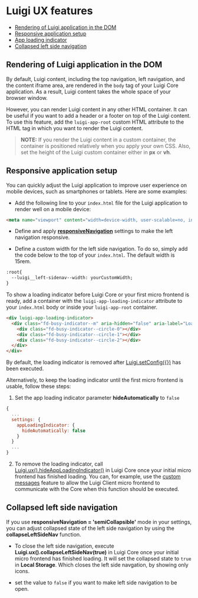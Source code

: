 <!-- meta
{
  "node": {
    "label": "UI features",
    "category": {
      "label": "Luigi Core"
    },
    "metaData": {
      "categoryPosition": 2,
      "position": 9
    }
  }
}
meta -->


# Luigi UX features

- [Rendering of Luigi application in the DOM](#rendering-of-luigi-application-in-the-dom)
- [Responsive application setup](#responsive-application-setup)
- [App loading indicator](#app-loading-indicator)
- [Collapsed left side navigation](#collapsed-left-side-navigation)

## Rendering of Luigi application in the DOM

By default, Luigi content, including the top navigation, left navigation, and the content iframe area, are rendered in the `body` tag of your Luigi Core application. As a result, Luigi content takes the whole space of your browser window.

However, you can render Luigi content in any other HTML container. It can be useful if you want to add a header or a footer on top of the Luigi content. To use this feature, add the `luigi-app-root` custom HTML attribute to the HTML tag in which you want to render the Luigi content.

<!-- add-attribute:class:warning -->
>**NOTE:** If you render the Luigi content in a custom container, the container is positioned relatively when you apply your own CSS. Also, set the height of the Luigi custom container either in **px** or **vh**.

<!-- keywords: render in div, load in custom container, add own header or footer -->

## Responsive application setup

You can quickly adjust the Luigi application to improve user experience on mobile devices, such as smartphones or tablets. Here are some examples:

* Add the following line to your `index.html` file for the Luigi application to render well on a mobile device:

```html
<meta name="viewport" content="width=device-width, user-scalable=no, initial-scale=1, maximum-scale=1, minimum-scale=1">
```

* Define and apply [**responsiveNavigation**](general-settings.md) settings to make the left navigation responsive.

* Define a custom width for the left side navigation. To do so, simply add the code below to the top of your `index.html`. The default width is 15rem.

```html
:root{
  --luigi__left-sidenav--width: yourCustomWidth; 
}
```

To show a loading indicator before Luigi Core or your first micro frontend is ready, add a container with the `luigi-app-loading-indicator` attribute to your `index.html` body or inside your `luigi-app-root` container.

```html
<div luigi-app-loading-indicator>
  <div class="fd-busy-indicator--m" aria-hidden="false" aria-label="Loading">
    <div class="fd-busy-indicator--circle-0"></div>
    <div class="fd-busy-indicator--circle-1"></div>
    <div class="fd-busy-indicator--circle-2"></div>
  </div>
</div>
```

By default, the loading indicator is removed after [Luigi.setConfig({})](luigi-core-api.md#setconfig) has been executed.

Alternatively, to keep the loading indicator until the first micro frontend is usable, follow these steps:

1. Set the app loading indicator parameter **hideAutomatically** to `false`

```javascript
{
  ...
  settings: {
    appLoadingIndicator: {
      hideAutomatically: false
    }
  }
  ...
}
```
2. To remove the loading indicator, call [Luigi.ux().hideAppLoadingIndicator()](./luigi-core-api.md#hideAppLoadingIndicator) in Luigi Core once your initial micro frontend has finished loading. You can, for example, use the [custom messages](./communication.md#custom-messages) feature to allow the Luigi Client micro frontend to communicate with the Core when this function should be executed.

## Collapsed left side navigation

If you use **responsiveNavigation = 'semiCollapsible'** mode in your settings, you can adjust collapsed state of the left side navigation by using the **collapseLeftSideNav** function. 

* To close the left side navigation, execute **Luigi.ux().collapseLeftSideNav(true)** in Luigi Core once your initial micro frontend has finished loading. It will set the collapsed state to `true` in **Local Storage**. Which closes the left side navgation, by showing only icons.

* set the value to `false` if you want to make left side navigation to be open.